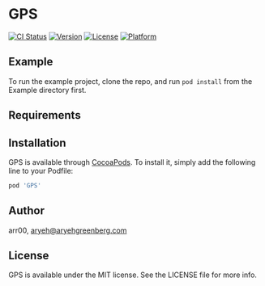 # GPS

[![CI Status](https://img.shields.io/travis/arr00/GPS.svg?style=flat)](https://travis-ci.org/arr00/GPS)
[![Version](https://img.shields.io/cocoapods/v/GPS.svg?style=flat)](https://cocoapods.org/pods/GPS)
[![License](https://img.shields.io/cocoapods/l/GPS.svg?style=flat)](https://cocoapods.org/pods/GPS)
[![Platform](https://img.shields.io/cocoapods/p/GPS.svg?style=flat)](https://cocoapods.org/pods/GPS)

## Example

To run the example project, clone the repo, and run `pod install` from the Example directory first.

## Requirements

## Installation

GPS is available through [CocoaPods](https://cocoapods.org). To install
it, simply add the following line to your Podfile:

```ruby
pod 'GPS'
```

## Author

arr00, aryeh@aryehgreenberg.com

## License

GPS is available under the MIT license. See the LICENSE file for more info.
